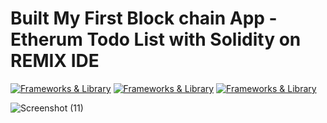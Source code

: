 # Built My First Block chain App -Etherum Todo List with Solidity on REMIX IDE
[![Frameworks & Library](https://img.shields.io/badge/Solidity-e6e6e6?style=for-the-badge&logo=solidity&logoColor=black)](https://www.apple.com/macos/catalina-preview)
[![Frameworks & Library](https://img.shields.io/badge/Blockchain.com-121D33?logo=blockchaindotcom&logoColor=fff&style=for-the-badge)](https://www.apple.com/macos/catalina-preview)
[![Frameworks & Library](https://img.shields.io/badge/Todoist-E44332?style=for-the-badge&logo=todoist&logoColor=white)](https://www.apple.com/macos/catalina-preview)

![Screenshot (11)](https://user-images.githubusercontent.com/93249038/210783059-e77d0dc6-9513-4e02-9fab-bffa18be2d80.png)
